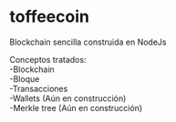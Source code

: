 # toffeecoin
Blockchain sencilla construida en NodeJs<br>

Conceptos tratados:<br>
-Blockchain<br>
-Bloque<br>
-Transacciones<br>
-Wallets (Aún en construcción)<br>
-Merkle tree (Aún en construcción)<br>
